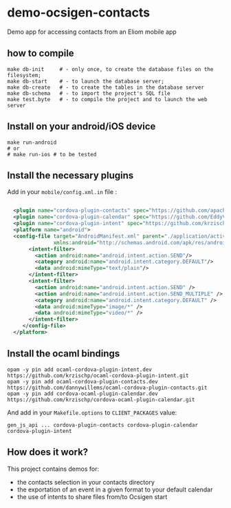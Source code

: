 # demo-ocsigen-contacts
Demo app for accessing contacts from an Eliom mobile app
## how to compile
```
make db-init     # - only once, to create the database files on the filesystem;
make db-start    # - to launch the database server;
make db-create   # - to create the tables in the database server
make db-schema   # - to import the project's SQL file
make test.byte   # - to compile the project and to launch the web server
```

## Install on your android/iOS device
```
make run-android
# or
# make run-ios # to be tested
```

## Install the necessary plugins  
Add in your `mobile/config.xml.in` file :

```xml

  <plugin name="cordova-plugin-contacts" spec="https://github.com/apache/cordova-plugin-contacts.git" />
  <plugin name="cordova-plugin-calendar" spec="https://github.com/EddyVerbruggen/Calendar-PhoneGap-Plugin.git" />
  <plugin name="cordova-plugin-intent" spec="https://github.com/krzischp/cordova-plugin-intent.git"/>
  <platform name="android">
  <config-file target="AndroidManifest.xml" parent="./application/activity/[@android:name='MainActivity']"
               xmlns:android="http://schemas.android.com/apk/res/android">
       <intent-filter>
         <action android:name="android.intent.action.SEND"/>  
         <category android:name="android.intent.category.DEFAULT"/>  
         <data android:mimeType="text/plain"/>  
       </intent-filter>
       <intent-filter>
         <action android:name="android.intent.action.SEND" />  
         <action android:name="android.intent.action.SEND_MULTIPLE" />  
         <category android:name="android.intent.category.DEFAULT" />  
         <data android:mimeType="image/*" />  
         <data android:mimeType="video/*" />  
       </intent-filter>
     </config-file>
  </platform>
```
  
## Install the ocaml bindings
```
opam -y pin add ocaml-cordova-plugin-intent.dev https://github.com/krzischp/ocaml-cordova-plugin-intent.git
opam -y pin add ocaml-cordova-plugin-contacts.dev https://github.com/dannywillems/ocaml-cordova-plugin-contacts.git
opam -y pin add cordova-ocaml-plugin-calendar.dev https://github.com/krzischp/cordova-ocaml-plugin-calendar.git
```

And add in your `Makefile.options` to `CLIENT_PACKAGES` value:

```
gen_js_api ... cordova-plugin-contacts cordova-plugin-calendar cordova-plugin-intent
```


## How does it work?  
This project contains demos for:

- the contacts selection in your contacts directory
- the exportation of an event in a given format to your default calendar
- the use of intents to share files from/to Ocsigen start





